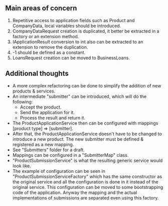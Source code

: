 ## Main areas of concern

1. Repetitive access to application fields such as Product and CompanyData, local variables should be introduced.
2. CompanyDataRequest creation is duplicated, it better be extracted in a factory or an extension method.
3. IApplicationResult conversion to int also can be extracted to an extension to remove the duplication.
4. -1 should be defined as a constant.
5. LoansRequest creation can be moved to BusinessLoans.

## Additional thoughts

- A more complex refactoring can be done to simplify the addition of new products & services.
- An intermediate "submitter" can be introduced, which will do the following:
    - Accept the product.
    - Send the application for it.
    - Process the result and return it.
- The ProductApplicationService then can be configured with mappings [product type] => [submitter].
- After that, the ProductApplicationService doesn't have to be changed to introduce a new product. The new submitter must be defined & registered as a new mapping.
- See "Submitters" folder for a draft.
- Mappings can be configured in a "SubmitterMap" class.
- "ProductSubmissionService" is what the resulting generic service would look like.
- The example of configuration can be seen in "ProductSubmissionServiceFactory" which has the same constructor as the original service and all the configuration is done in it instead of the original service. This configuration can be moved to some bootstrapping code of the application. Anyway the mapping and the actual implementations of submissions are separated even using this factory.

